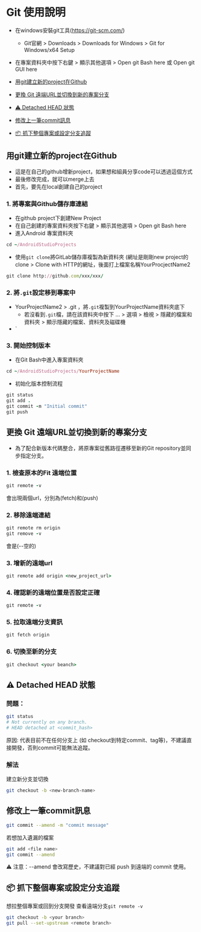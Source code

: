 # Git 使用說明
- 在windows安裝git工具(https://git-scm.com/)
  - Git官網 > Downloads > Downloads for Windows > Git for Windows/x64 Setup
- 在專案資料夾中按下右鍵 > 顯示其他選項 > Open git Bash here 或 Open git GUI here

- [用git建立新的project在Github](#-git----project-github)
- [更換 Git 遠端URL並切換到新的專案分支](#---git---url----------)
- [⚠️ Detached HEAD 狀態](#---detached-head---)
- [修改上一筆commit訊息](#-----commit--)
- [📦 抓下整個專案或設定分支追蹤](#----------------)
 
## 用git建立新的project在Github
- 這是在自己的github增新project，如果想和組員分享code可以透過這個方式
- 最後修改完成，就可以merge上去
- 首先，要先在local創建自己的project
### 1. 將專案與Github儲存庫連結
- 在github project下創建New Project
- 在自己創建的專案資料夾按下右鍵 > 顯示其他選項 > Open git Bash here
- 進入Android 專案資料夾
```ruby
cd ~/AndroidStudioProjects
```
- 使用`git clone`將GitLab儲存庫複製為新資料夾 (網址是剛剛new project的clone > Clone with HTTP的網址，後面打上檔案名稱YourProcjectName2
```ruby
git clone http://github.com/xxx/xxx/
```
### 2. 將`.git`設定移到專案中
- YourProjectName2 > .git ，將`.git`複製到YourProjectName資料夾底下
  - 若沒看到`.git`檔，請在該資料夾中按下 ... > 選項 > 檢視 > 隱藏的檔案和資料夾 > 顯示隱藏的檔案、資料夾及磁碟機
- `
### 3. 開始控制版本
- 在Git Bash中進入專案資料夾
```ruby
cd ~/AndroidStudioProjects/YourProjectName
```
- 初始化版本控制流程
```ruby
git status
git add .
git commit -m "Initial commit"
git push
```

## 更換 Git 遠端URL並切換到新的專案分支
- 為了配合新版本代碼整合，將原專案從舊路徑遷移至新的Git repository並同步指定分支。
### 1. 檢查原本的Fit 遠端位置
```ruby
git remote -v
```
會出現兩個url，分別為(fetch)和(push)
### 2. 移除遠端連結
```ruby
git remote rm origin
git remove -v
```
會是(--空的)
### 3. 增新的遠端url
```ruby
git remote add origin <new_project_url>
```
### 4. 確認新的遠端位置是否設定正確
```ruby
git remote -v
```
### 5. 拉取遠端分支資訊
```ruby
git fetch origin
```
### 6. 切換至新的分支
```ruby
git checkout <your beanch>
```

## ⚠️ Detached HEAD 狀態

### 問題：
```bash
git status
# Not currently on any branch.
# HEAD detached at <commit_hash>
```
原因: 代表目前不在任何分支上 (如 checkout到特定commit、tag等)，不建議直接開發，否則commit可能無法追蹤。
### 解法
建立新分支並切換
```bash
git checkout -b <new-branch-name>
```

## 修改上一筆commit訊息
```bash
git commit --amend -m "commit message"
```
若想加入遺漏的檔案
```bash
git add <file name>
git commit --amend
```
⚠️ 注意：--amend 會改寫歷史，不建議對已經 push 到遠端的 commit 使用。

## 📦 抓下整個專案或設定分支追蹤
想拉整個專案或回到分支開發
查看遠端分支`git remote -v`
```bash
git checkout -b <your branch>
git pull --set-upstream <remote branch>
```
